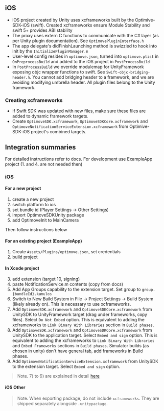 ## iOS

- iOS project created by Unity uses xcframeworks built by the Optimive-SDK-iOS (swift). Created xcframeworks ensure Module Stability and swift 5+ provides ABI stability
- The proxy uses extern C functions to communicate with the C# layer (as per Unity plugin documentation). See `OptimovePluginInterface.h`
- The app delegate's didFinishLaunching method is swizzled to hook into init by the `InitializePluginManager.m`
- User-level config resides in `optimove.json`, turned into `optimove.plist` in `OnPreprocessBuild` and added to the iOS project in `PostProcessBuild`
- In `PostProcessBuild` we override modulemap for UnityFramework exposing objc wrapper functions to swift. See `Swift-objc-bridging-header.h`. You cannot add bridging header to a framework, and we are avoiding modifying umbrella header. All plugin files belong to the Unity framework.

### Creating xcframeworks

- If Swift SDK was updated with new files, make sure these files are added to dynamic framework targets.
- Create `OptimoveSDK.xcframework`, `OptimoveSDKCore.xcframework` and `OptimoveNotificationServiceExtension.xcframework` from Optimive-SDK-iOS project's combined targets.

## Integration summaries

For detailed instructions refer to docs. For development use ExampleApp project (1. and 4. are not needed then)

### iOS

#### For a new project

1. create a new project
2. switch platform to ios
3. set bundle id (Player Settings -> Other Settings)
4. import OptimoveSDKUnity package
5. add OptimoveInit to MainCamera

Then follow instructions below

#### For an existing project (ExampleApp)

1. Create `Assets/Plugins/optimove.json`, set credentials
2. build project

#### In Xcode project

3. add extension (target 10, signing)
4. paste NotificationService.m contents (copy from docs)
5. Add App Groups capability to the extension target. Set group to `group.{bundleId}.kumulos`
6. Switch to New Build System in File -> Project Settings -> Build System (likely already on). This is necessary to use xcframeworks.
7. Add `OptimoveSDK.xcframework` and `OptimoveSDKCore.xcframework` from UnitySDK to UnityFramework target (drag under frameworks, copy files). Select `Do Not Embed` option. This is equivalent to adding the xcframeworks to `Link Binary With Libraries` section in `Build phases`.
8. Add `OptimoveSDK.xcframework` and `OptimoveSDKCore.xcframework` from UnitySDK to the application target. Select `Embed and sign` option. This is equivalent to adding the xcframeworks to `Link Binary With Libraries` and `Embed Frameworks` sections in `Build phases`. Simulator builds (as chosen in unity) don't have general tab, add frameworks in Build phases.
9. Add `OptimoveNotificationServiceExtension.xcframework` from UnitySDK to the extension target. Select `Embed and sign` option.

> Note. 7) to 9) are explained in detail [here](https://docs.leanplum.com/changelog/unity-ios-xcode-123-and-new-build-system)

#### iOS Other

> Note. When exporting package, do not include `xcframeworks`. They are shipped separately alongside `.unitypackage`.
